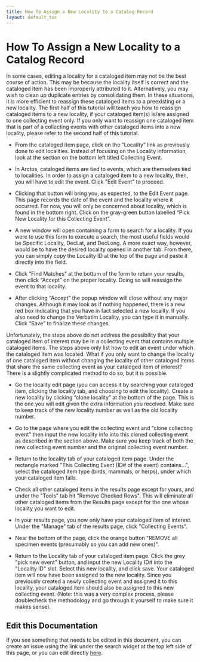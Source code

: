 ```yaml
---
title: How To Assign a New Locality to a Catalog Record
layout: default_toc
---
```


# How To Assign a New Locality to a Catalog Record

In some cases, editing a locality for a cataloged item may not be the best course of action. This may be because the locality itself is correct and the cataloged item has been improperly attributed to it. Alternatively, you may wish to clean up duplicate entries by consolidating them. In these situations, it is more efficient to reassign these cataloged items to a preexisting or a new locality. The first half of this tutorial will teach you how to reassign cataloged items to a new locality, if your cataloged item(s) is/are assigned to one collecting event only. If you only want to reassign one cataloged item that is part of a collecting events with other cataloged items into a new locality, please refer to the second half of this tutorial.

* From the cataloged item page, click on the “Locality” link as previously done to edit localities. Instead of focusing on the Locality information, look at the section on the bottom left titled Collecting Event.

 * In Arctos, cataloged items are tied to events, which are themselves tied to localities. In order to assign a cataloged item to a new locality, then, you will have to edit the event. Click "Edit Event" to proceed.

* Clicking that button will bring you, as expected, to the Edit Event page. This page records the date of the event and the locality where it occurred. For now, you will only be concerned about locality, which is found in the bottom right. Click on the gray-green button labelled “Pick New Locality for this Collecting Event”.

* A new window will open containing a form to search for a locality. If you were to use this form to execute a search, the most useful fields would be Specific Locality, DecLat, and DecLong. A more exact way, however, would be to have the desired locality opened in another tab. From there, you can simply copy the Locality ID at the top of the page and paste it directly into the field.

* Click “Find Matches” at the bottom of the form to return your results, then click “Accept” on the proper locality. Doing so will reassign the event to that locality.

* After clicking “Accept” the popup window will close without any major changes. Although it may look as if nothing happened, there is a new red box indicating that you have in fact selected a new locality. If you also need to change the Verbatim Locality, you can type it in manually. Click “Save” to finalize these changes.

Unfortunately, the steps above do not address the possibility that your cataloged item of interest may be in a collecting event that contains multiple cataloged items. The steps above only list how to edit an event under which the cataloged item was located. What if you only want to change the locality of one cataloged item without changing the locality of other cataloged items that share the same collecting event as your cataloged item of interest? There is a slightly complicated method to do so, but it is possible.

* Go the locality edit page (you can access it by searching your cataloged item, clicking the locality tab, and choosing to edit the locality). Create a new locality by clicking “clone locality” at the bottom of the page. This is the one you will edit given the extra information you received. Make sure to keep track of the new locality number as well as the old locality number.

* Go to the page where you edit the collecting event and “clone collecting event” then input the new locality info into this cloned collecting event as described in the section above. Make sure you keep track of both the new collecting event number and the original collecting event number.

* Return to the locality tab of your cataloged item page. Under the rectangle marked "This Collecting Event (ID# of the event) contains...", select the cataloged item type (birds, mammals, or herps), under which your cataloged item falls.

* Check all other cataloged items in the results page except for yours, and under the "Tools" tab hit "Remove Checked Rows". This will eliminate all other cataloged items from the Results page except for the one whose locality you want to edit.

* In your results page, you now only have your cataloged item of interest. Under the "Manage" tab of the results page, click "Collecting Events".

* Near the bottom of the page, click the orange button "REMOVE all specimen events (presumably so you can add new ones)".

* Return to the Locality tab of your cataloged item page. Click the grey "pick new event" button, and input the new Locality ID# into the "Locality ID" slot. Select this new locality, and click save. Your cataloged item will now have been assigned to the new locality. Since you previously created a newly collecting event and assigned it to this locality, your cataloged item should also be assigned to this new collecting event. (Note: this was a very complex process, please doublecheck the methodology and go through it yourself to make sure it makes sense).

## Edit this Documentation

If you see something that needs to be edited in this document, you can create an issue using the link under the search widget at the top left side of this page, or you can edit directly <a href="https://github.com/ArctosDB/documentation-wiki/edit/gh-pages/_how_to/How-to-Reassign-Specimens-to-Another-Locality.markdown" target="_blank">here</a>.

